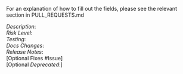 For an explanation of how to fill out the fields, please see the relevant section 
in PULL_REQUESTS.md

*Description*:<br />
*Risk Level*:<br />
*Testing*:<br />
*Docs Changes*:<br />
*Release Notes*:<br />
[Optional Fixes #Issue]<br />
[Optional *Deprecated*:]<br />
